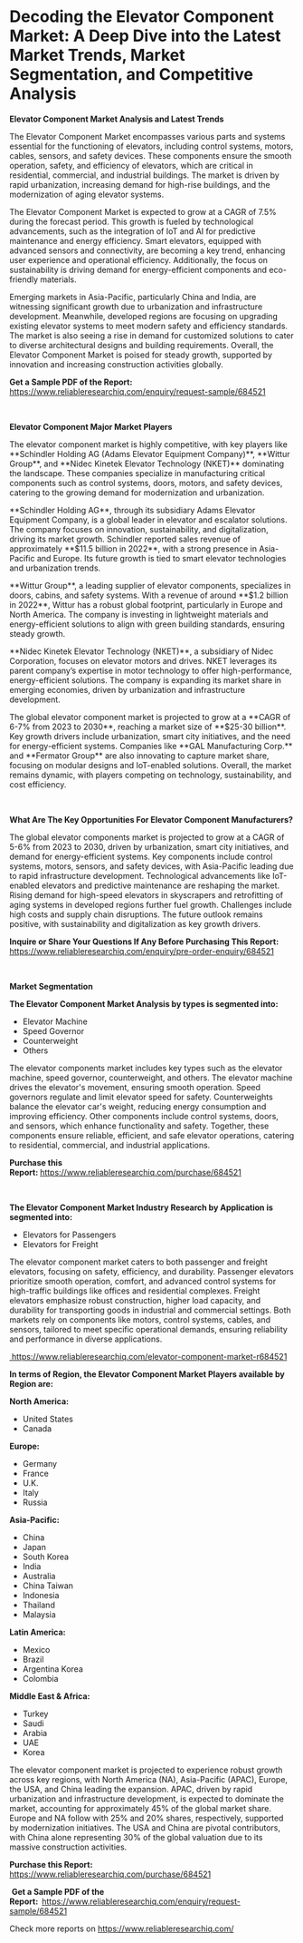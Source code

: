 <p><h1>Decoding the Elevator Component Market: A Deep Dive into the Latest Market Trends, Market Segmentation, and Competitive Analysis</h1></p><p><strong>Elevator Component Market Analysis and Latest Trends</strong></p>
<p><p>The Elevator Component Market encompasses various parts and systems essential for the functioning of elevators, including control systems, motors, cables, sensors, and safety devices. These components ensure the smooth operation, safety, and efficiency of elevators, which are critical in residential, commercial, and industrial buildings. The market is driven by rapid urbanization, increasing demand for high-rise buildings, and the modernization of aging elevator systems.</p><p>The Elevator Component Market is expected to grow at a CAGR of 7.5% during the forecast period. This growth is fueled by technological advancements, such as the integration of IoT and AI for predictive maintenance and energy efficiency. Smart elevators, equipped with advanced sensors and connectivity, are becoming a key trend, enhancing user experience and operational efficiency. Additionally, the focus on sustainability is driving demand for energy-efficient components and eco-friendly materials.</p><p>Emerging markets in Asia-Pacific, particularly China and India, are witnessing significant growth due to urbanization and infrastructure development. Meanwhile, developed regions are focusing on upgrading existing elevator systems to meet modern safety and efficiency standards. The market is also seeing a rise in demand for customized solutions to cater to diverse architectural designs and building requirements. Overall, the Elevator Component Market is poised for steady growth, supported by innovation and increasing construction activities globally.</p></p>
<p><strong>Get a Sample PDF of the Report:&nbsp;</strong> <a href="https://www.reliableresearchiq.com/enquiry/request-sample/684521?utm_campaign=1141&utm_medium=2&utm_source=Github&utm_content=ia&utm_term=20012025&utm_id=elevator-component">https://www.reliableresearchiq.com/enquiry/request-sample/684521</a></p>
<p>&nbsp;</p>
<p><strong>Elevator Component Major Market Players</strong></p>
<p><p>The elevator component market is highly competitive, with key players like **Schindler Holding AG (Adams Elevator Equipment Company)**, **Wittur Group**, and **Nidec Kinetek Elevator Technology (NKET)** dominating the landscape. These companies specialize in manufacturing critical components such as control systems, doors, motors, and safety devices, catering to the growing demand for modernization and urbanization.</p><p>**Schindler Holding AG**, through its subsidiary Adams Elevator Equipment Company, is a global leader in elevator and escalator solutions. The company focuses on innovation, sustainability, and digitalization, driving its market growth. Schindler reported sales revenue of approximately **$11.5 billion in 2022**, with a strong presence in Asia-Pacific and Europe. Its future growth is tied to smart elevator technologies and urbanization trends.</p><p>**Wittur Group**, a leading supplier of elevator components, specializes in doors, cabins, and safety systems. With a revenue of around **$1.2 billion in 2022**, Wittur has a robust global footprint, particularly in Europe and North America. The company is investing in lightweight materials and energy-efficient solutions to align with green building standards, ensuring steady growth.</p><p>**Nidec Kinetek Elevator Technology (NKET)**, a subsidiary of Nidec Corporation, focuses on elevator motors and drives. NKET leverages its parent company’s expertise in motor technology to offer high-performance, energy-efficient solutions. The company is expanding its market share in emerging economies, driven by urbanization and infrastructure development.</p><p>The global elevator component market is projected to grow at a **CAGR of 6-7% from 2023 to 2030**, reaching a market size of **$25-30 billion**. Key growth drivers include urbanization, smart city initiatives, and the need for energy-efficient systems. Companies like **GAL Manufacturing Corp.** and **Fermator Group** are also innovating to capture market share, focusing on modular designs and IoT-enabled solutions. Overall, the market remains dynamic, with players competing on technology, sustainability, and cost efficiency.</p></p>
<p>&nbsp;</p>
<p><strong>What Are The Key Opportunities For Elevator Component Manufacturers?</strong></p>
<p><p>The global elevator components market is projected to grow at a CAGR of 5-6% from 2023 to 2030, driven by urbanization, smart city initiatives, and demand for energy-efficient systems. Key components include control systems, motors, sensors, and safety devices, with Asia-Pacific leading due to rapid infrastructure development. Technological advancements like IoT-enabled elevators and predictive maintenance are reshaping the market. Rising demand for high-speed elevators in skyscrapers and retrofitting of aging systems in developed regions further fuel growth. Challenges include high costs and supply chain disruptions. The future outlook remains positive, with sustainability and digitalization as key growth drivers.</p></p>
<p><strong>Inquire or Share Your Questions If Any Before Purchasing This Report:</strong> <a href="https://www.reliableresearchiq.com/enquiry/pre-order-enquiry/684521?utm_campaign=1141&utm_medium=2&utm_source=Github&utm_content=ia&utm_term=20012025&utm_id=elevator-component">https://www.reliableresearchiq.com/enquiry/pre-order-enquiry/684521</a></p>
<p>&nbsp;</p>
<p><strong>Market Segmentation</strong></p>
<p><strong>The Elevator Component Market Analysis by types is segmented into:</strong></p>
<p><ul><li>Elevator Machine</li><li>Speed Governor</li><li>Counterweight</li><li>Others</li></ul></p>
<p><p>The elevator components market includes key types such as the elevator machine, speed governor, counterweight, and others. The elevator machine drives the elevator's movement, ensuring smooth operation. Speed governors regulate and limit elevator speed for safety. Counterweights balance the elevator car's weight, reducing energy consumption and improving efficiency. Other components include control systems, doors, and sensors, which enhance functionality and safety. Together, these components ensure reliable, efficient, and safe elevator operations, catering to residential, commercial, and industrial applications.</p></p>
<p><strong>Purchase this Report:&nbsp;</strong><a href="https://www.reliableresearchiq.com/purchase/684521?utm_campaign=1141&utm_medium=2&utm_source=Github&utm_content=ia&utm_term=20012025&utm_id=elevator-component">https://www.reliableresearchiq.com/purchase/684521</a></p>
<p>&nbsp;</p>
<p><strong>The Elevator Component Market Industry Research by Application is segmented into:</strong></p>
<p><ul><li>Elevators for Passengers</li><li>Elevators for Freight</li></ul></p>
<p><p>The elevator component market caters to both passenger and freight elevators, focusing on safety, efficiency, and durability. Passenger elevators prioritize smooth operation, comfort, and advanced control systems for high-traffic buildings like offices and residential complexes. Freight elevators emphasize robust construction, higher load capacity, and durability for transporting goods in industrial and commercial settings. Both markets rely on components like motors, control systems, cables, and sensors, tailored to meet specific operational demands, ensuring reliability and performance in diverse applications.</p></p>
<p><a href="https://www.reliableresearchiq.com/elevator-component-market-r684521?utm_campaign=1141&utm_medium=2&utm_source=Github&utm_content=ia&utm_term=20012025&utm_id=elevator-component">&nbsp;https://www.reliableresearchiq.com/elevator-component-market-r684521</a></p>
<p><strong>In terms of Region, the Elevator Component Market Players available by Region are:</strong></p>
<p>
    <p> <strong> North America: </strong>
        <ul>
            <li>United States</li>
            <li>Canada</li>
        </ul>
        </p> 
    <p> <strong> Europe: </strong>
        <ul>
            <li>Germany</li>
            <li>France</li>
            <li>U.K.</li>
            <li>Italy</li>
            <li>Russia</li>
        </ul>
        </p> 
    <p> <strong> Asia-Pacific: </strong>
        <ul>
            <li>China</li>
            <li>Japan</li>
            <li>South Korea</li>
            <li>India</li>
            <li>Australia</li>
            <li>China Taiwan</li>
            <li>Indonesia</li>
            <li>Thailand</li>
            <li>Malaysia</li>
        </ul>
        </p> 
    <p> <strong> Latin America: </strong>
        <ul>
            <li>Mexico</li>
            <li>Brazil</li>
            <li>Argentina Korea</li>
            <li>Colombia</li>
        </ul>
        </p> 
    <p> <strong> Middle East & Africa: </strong>
        <ul>
            <li>Turkey</li>
            <li>Saudi</li>
            <li>Arabia</li>
            <li>UAE</li>
            <li>Korea</li>
        </ul>
    </p>
    </p>
<p><p>The elevator component market is projected to experience robust growth across key regions, with North America (NA), Asia-Pacific (APAC), Europe, the USA, and China leading the expansion. APAC, driven by rapid urbanization and infrastructure development, is expected to dominate the market, accounting for approximately 45% of the global market share. Europe and NA follow with 25% and 20% shares, respectively, supported by modernization initiatives. The USA and China are pivotal contributors, with China alone representing 30% of the global valuation due to its massive construction activities.</p></p>
<p><strong>Purchase this Report: </strong><a href="https://www.reliableresearchiq.com/purchase/684521?utm_campaign=1141&utm_medium=2&utm_source=Github&utm_content=ia&utm_term=20012025&utm_id=elevator-component">https://www.reliableresearchiq.com/purchase/684521</a></p>
<p>&nbsp;<strong>Get a Sample PDF of the Report:&nbsp;&nbsp;</strong><a href="https://www.reliableresearchiq.com/enquiry/request-sample/684521?utm_campaign=1141&utm_medium=2&utm_source=Github&utm_content=ia&utm_term=20012025&utm_id=elevator-component">https://www.reliableresearchiq.com/enquiry/request-sample/684521</a></p>
<p><strong></strong></p>
<p>Check more reports on <a href="https://www.reliableresearchiq.com/?utm_campaign=1141&utm_medium=2&utm_source=Github&utm_content=ia&utm_term=20012025&utm_id=elevator-component">https://www.reliableresearchiq.com/</a></p>